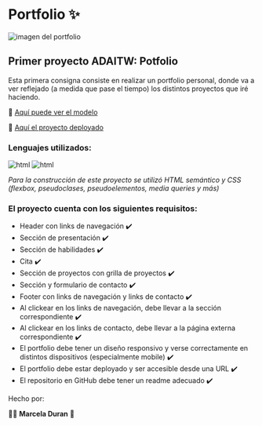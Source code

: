 # Portfolio :sparkles:

![imagen del portfolio](https://i.imgur.com/RclxOmC.png)

## Primer proyecto ADAITW: Potfolio

Esta primera consigna consiste en realizar un portfolio personal, donde va a ver reflejado (a medida que pase el tiempo) los distintos proyectos que iré haciendo.


:page_facing_up: [Aquí puede ver el modelo](https://frontend-proyecto-portfolio.adaitw.org/)


:open_file_folder: [Aquí el proyecto deployado](https://makorii.github.io/Portfolio/)

### Lenguajes utilizados: 

![html](https://i.imgur.com/7tTfHiE.png) 
![html](https://i.imgur.com/HhupQTd.png)

*Para la construcción de este proyecto se utilizó HTML semántico y CSS (flexbox, pseudoclases, pseudoelementos, media queries y más)*


### El proyecto cuenta con los siguientes requisitos:

* Header con links de navegación :heavy_check_mark:
* Sección de presentación :heavy_check_mark:
* Sección de habilidades :heavy_check_mark:
* Cita :heavy_check_mark:
* Sección de proyectos con grilla de proyectos :heavy_check_mark:
* Sección y formulario de contacto :heavy_check_mark:
* Footer con links de navegación y links de contacto :heavy_check_mark:
* Al clickear en los links de navegación, debe llevar a la sección correspondiente :heavy_check_mark:
* Al clickear en los links de contacto, debe llevar a la página externa correspondiente :heavy_check_mark:
* El portfolio debe tener un diseño responsivo y verse correctamente en distintos dispositivos (especialmente mobile) :heavy_check_mark:
* El portfolio debe estar deployado y ser accesible desde una URL :heavy_check_mark:
* El repositorio en GitHub debe tener un readme adecuado :heavy_check_mark:

Hecho por:

:woman_technologist: **Marcela Duran** :purple_heart:
